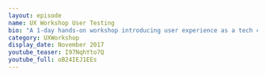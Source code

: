 ```yaml
---
layout: episode
name: UX Workshop User Testing
bio: "A 1-day hands-on workshop introducing user experience as a tech career. Taking your own app idea, we go through each of the topics below. After each section has been explained, you get stuck in, applying what you've just learnt!"
category: UXWorkshop
display_date: November 2017
youtube_teaser: I97NqhYto7Q
youtube_full: oB24IEJ1EEs
---
```

